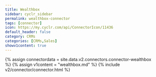 ```yaml
---
title: Wealthbox
sidebar: cyclr_sidebar
permalink: wealthbox-connector
tags: [connector]
icon: https://my.cyclr.com/api/ConnectorIcon/11436
default_header: false
category: CRMs
categories: [CRMs,Sales]
showv1content: true
---
```

{% assign connectordata = site.data.v2.connectors.connector-wealthbox %}
{% assign v1content = "wealthbox.md" %}
{% include v2/connector/connector.html %}	